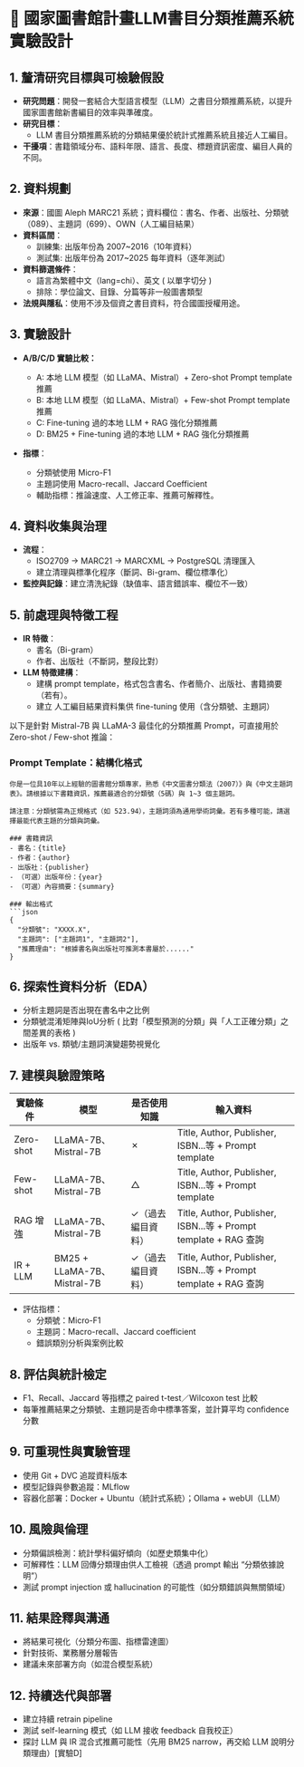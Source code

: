 
# 📘 國家圖書館計畫LLM書目分類推薦系統實驗設計

## 1. 釐清研究目標與可檢驗假設
- **研究問題**：開發一套結合大型語言模型（LLM）之書目分類推薦系統，以提升國家圖書館新書編目的效率與準確度。
- **研究目標**：
  - LLM 書目分類推薦系統的分類結果優於統計式推薦系統且接近人工編目。
- **干擾項**：書籍領域分布、語料年限、語言、長度、標題資訊密度、編目人員的不同。

## 2. 資料規劃
- **來源**：國圖 Aleph MARC21 系統；資料欄位：書名、作者、出版社、分類號（089）、主題詞（699）、OWN（人工編目結果）
- **資料區間**：
  - 訓練集: 出版年份為 2007~2016（10年資料）
  - 測試集: 出版年份為 2017~2025 每年資料（逐年測試）
- **資料篩選條件**：
  - 語言為繁體中文（lang=chi）、英文 ( 以單字切分 )
  - 排除：學位論文、目錄、分篇等非一般圖書類型
- **法規與隱私**：使用不涉及個資之書目資料，符合國圖授權用途。

## 3. 實驗設計
- **A/B/C/D 實驗比較：**
  - A: 本地 LLM 模型（如 LLaMA、Mistral）+ Zero-shot Prompt template 推薦
  - B: 本地 LLM 模型（如 LLaMA、Mistral）+ Few-shot Prompt template 推薦
  - C: Fine-tuning 過的本地 LLM + RAG 強化分類推薦
  - D: BM25 + Fine-tuning 過的本地 LLM + RAG 強化分類推薦

- **指標**：
  - 分類號使用 Micro-F1
  - 主題詞使用 Macro-recall、Jaccard Coefficient
  - 輔助指標：推論速度、人工修正率、推薦可解釋性。

## 4. 資料收集與治理
- **流程**：
  - ISO2709 → MARC21 → MARCXML → PostgreSQL 清理匯入
  - 建立清理與標準化程序（斷詞、Bi-gram、欄位標準化）
- **監控與記錄**：建立清洗紀錄（缺值率、語言錯誤率、欄位不一致）

## 5. 前處理與特徵工程
- **IR 特徵**：
  - 書名（Bi-gram）
  - 作者、出版社（不斷詞，整段比對）
- **LLM 特徵建構**：
  - 建構 prompt template，格式包含書名、作者簡介、出版社、書籍摘要（若有）。
  - 建立 人工編目結果資料集供 fine-tuning 使用（含分類號、主題詞）

以下是針對 Mistral-7B 與 LLaMA-3 最佳化的分類推薦 Prompt，可直接用於 Zero-shot / Few-shot 推論：

### Prompt Template：結構化格式

```
你是一位具10年以上經驗的圖書館分類專家，熟悉《中文圖書分類法（2007）》與《中文主題詞表》。請根據以下書籍資訊，推薦最適合的分類號（5碼）與 1~3 個主題詞。

請注意：分類號需為正規格式（如 523.94），主題詞須為通用學術詞彙。若有多種可能，請選擇最能代表主題的分類與詞彙。

### 書籍資訊
- 書名：{title}
- 作者：{author}
- 出版社：{publisher}
- （可選）出版年份：{year}
- （可選）內容摘要：{summary}

### 輸出格式
```json
{
  "分類號": "XXXX.X",
  "主題詞": ["主題詞1", "主題詞2"],
  "推薦理由": "根據書名與出版社可推測本書屬於......"
}
```

## 6. 探索性資料分析（EDA）
- 分析主題詞是否出現在書名中之比例
- 分類號混淆矩陣與IoU分析 ( 比對「模型預測的分類」與「人工正確分類」之間差異的表格 )
- 出版年 vs. 類號/主題詞演變趨勢視覺化

## 7. 建模與驗證策略

| 實驗條件 | 模型 | 是否使用知識 | 輸入資料 |
|----------|------|--------------|----------|
| Zero-shot | LLaMA-7B、Mistral-7B | ✗ | Title, Author, Publisher, ISBN...等 + Prompt template |
| Few-shot | LLaMA-7B、Mistral-7B | △ | Title, Author, Publisher, ISBN...等 + Prompt template |
| RAG 增強 | LLaMA-7B、Mistral-7B | ✓（過去編目資料） | Title, Author, Publisher, ISBN...等 + Prompt template + RAG 查詢 |
| IR + LLM | BM25 + LLaMA-7B、Mistral-7B | ✓（過去編目資料） | Title, Author, Publisher, ISBN...等 + Prompt template + RAG 查詢 |

- 評估指標：
  - 分類號：Micro-F1
  - 主題詞：Macro-recall、Jaccard coefficient
  - 錯誤類別分析與案例比較
## 8. 評估與統計檢定
- F1、Recall、Jaccard 等指標之 paired t-test／Wilcoxon test 比較
- 每筆推薦結果之分類號、主題詞是否命中標準答案，並計算平均 confidence 分數

## 9. 可重現性與實驗管理
- 使用 Git + DVC 追蹤資料版本
- 模型記錄與參數追蹤：MLflow
- 容器化部署：Docker + Ubuntu（統計式系統）；Ollama + webUI（LLM）

## 10. 風險與倫理
- 分類偏誤檢測：統計學科偏好傾向（如歷史類集中化）
- 可解釋性：LLM 回傳分類理由供人工檢視（透過 prompt 輸出 “分類依據說明”）
- 測試 prompt injection 或 hallucination 的可能性（如分類錯誤與無關領域）

## 11. 結果詮釋與溝通
- 將結果可視化（分類分布圖、指標雷達圖）
- 針對技術、業務層分層報告
- 建議未來部署方向（如混合模型系統）

## 12. 持續迭代與部署
- 建立持續 retrain pipeline
- 測試 self-learning 模式（如 LLM 接收 feedback 自我校正）
- 探討 LLM 與 IR 混合式推薦可能性（先用 BM25 narrow，再交給 LLM 說明分類理由）[實驗D]
